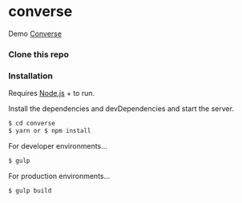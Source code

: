 # converse

Demo [Converse](https://artlili.github.io/converse/)

### Clone this repo

### Installation

Requires [Node.js](https://nodejs.org/) + to run.

Install the dependencies and devDependencies and start the server.

```sh
$ cd converse
$ yarn or $ npm install
```
For developer environments...

```sh
$ gulp
```
For production environments...

```sh
$ gulp build
```
